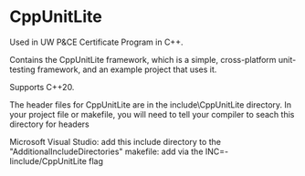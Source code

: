 # CppUnitLite
Used in UW P&CE Certificate Program in C++.

Contains the CppUnitLite framework, which is a simple, cross-platform unit-testing framework, and an example project that uses it.

Supports C++20.

The header files for CppUnitLite are in the include\CppUnitLite directory.  In your project file or makefile, you will need to tell your compiler to seach this directory for headers

Microsoft Visual Studio: add this include directory to the "AdditionalIncludeDirectories"
makefile: add via the INC=-Iinclude/CppUnitLite flag
